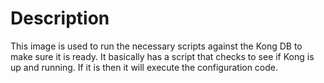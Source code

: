 # Description

This image is used to run the necessary scripts against the Kong DB to make sure it is ready. It basically has a script that checks to see if Kong is up and running. If it is then it will execute the configuration code.